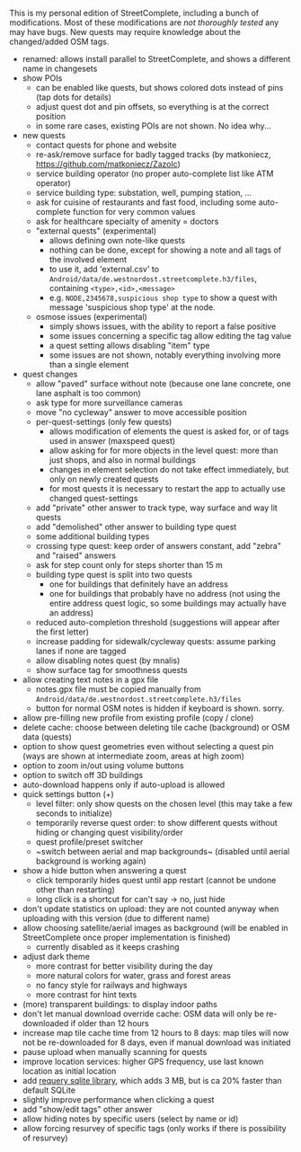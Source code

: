 This is my personal edition of StreetComplete, including a bunch of modifications.
Most of these modifications are _not thoroughly tested_ any may have bugs.
New quests may require knowledge about the changed/added OSM tags.

* renamed: allows install parallel to StreetComplete, and shows a different name in changesets
* show POIs
  * can be enabled like quests, but shows colored dots instead of pins (tap dots for details)
  * adjust quest dot and pin offsets, so everything is at the correct position
  * in some rare cases, existing POIs are not shown. No idea why...
* new quests
  * contact quests for phone and website
  * re-ask/remove surface for badly tagged tracks (by matkoniecz, https://github.com/matkoniecz/Zazolc)
  * service building operator (no proper auto-complete list like ATM operator)
  * service building type: substation, well, pumping station, ...
  * ask for cuisine of restaurants and fast food, including some auto-complete function for very common values
  * ask for healthcare specialty of amenity = doctors
  * "external quests" (experimental)
    * allows defining own note-like quests
    * nothing can be done, except for showing a note and all tags of the involved element
    * to use it, add 'external.csv' to `Android/data/de.westnordost.streetcomplete.h3/files`, containing `<type>,<id>,<message>`
    * e.g. `NODE,2345678,suspicious shop type` to show a quest with message 'suspicious shop type' at the node.
  * osmose issues (experimental)
    * simply shows issues, with the ability to report a false positive
    * some issues concerning a specific tag allow editing the tag value
    * a quest setting allows disabling "item" type
    * some issues are not shown, notably everything involving more than a single element
* quest changes
  * allow "paved" surface without note (because one lane concrete, one lane asphalt is too common)
  * ask type for more surveillance cameras
  * move "no cycleway" answer to move accessible position
  * per-quest-settings (only few quests)
    * allows modification of elements the quest is asked for, or of tags used in answer (maxspeed quest)
    * allow asking for for more objects in the level quest: more than just shops, and also in normal buildings
    * changes in element selection do not take effect immediately, but only on newly created quests
    * for most quests it is necessary to restart the app to actually use changed quest-settings
  * add "private" other answer to track type, way surface and way lit quests
  * add "demolished" other answer to building type quest
  * some additional building types
  * crossing type quest: keep order of answers constant, add "zebra" and "raised" answers
  * ask for step count only for steps shorter than 15 m
  * building type quest is split into two quests
    * one for buildings that definitely have an address
    * one for buildings that probably have no address (not using the entire address quest logic, so some buildings may actually have an address)
  * reduced auto-completion threshold (suggestions will appear after the first letter)
  * increase padding for sidewalk/cycleway quests: assume parking lanes if none are tagged
  * allow disabling notes quest (by mnalis)
  * show surface tag for smoothness quests
* allow creating text notes in a gpx file
  * notes.gpx file must be copied manually from `Android/data/de.westnordost.streetcomplete.h3/files`
  * button for normal OSM notes is hidden if keyboard is shown. sorry.
* allow pre-filling new profile from existing profile (copy / clone)
* delete cache: choose between deleting tile cache (background) or OSM data (quests)
* option to show quest geometries even without selecting a quest pin (ways are shown at intermediate zoom, areas at high zoom)
* option to zoom in/out using volume buttons
* option to switch off 3D buildings
* auto-download happens only if auto-upload is allowed
* quick settings button (+)
  * level filter: only show quests on the chosen level (this may take a few seconds to initialize)
  * temporarily reverse quest order: to show different quests without hiding or changing quest visibility/order
  * quest profile/preset switcher
  * ~switch between aerial and map backgrounds~ (disabled until aerial background is working again)
* show a hide button when answering a quest
  * click temporarily hides quest until app restart (cannot be undone other than restarting)
  * long click is a shortcut for can't say -> no, just hide
* don't update statistics on upload: they are not counted anyway when uploading with this version (due to different name)
* allow choosing satellite/aerial images as background (will be enabled in StreetComplete once proper implementation is finished)
  * currently disabled as it keeps crashing
* adjust dark theme
  * more contrast for better visibility during the day
  * more natural colors for water, grass and forest areas
  * no fancy style for railways and highways
  * more contrast for hint texts
* (more) transparent buildings: to display indoor paths
* don't let manual download override cache: OSM data will only be re-downloaded if older than 12 hours
* increase map tile cache time from 12 hours to 8 days: map tiles will now not be re-downloaded for 8 days, even if manual download was initiated
* pause upload when manually scanning for quests
* improve location services: higher GPS frequency, use last known location as initial location
* add [requery sqlite library](https://github.com/requery/sqlite-android), which adds 3 MB, but is ca 20% faster than default SQLite
* slightly improve performance when clicking a quest
* add "show/edit tags" other answer
* allow hiding notes by specific users (select by name or id)
* allow forcing resurvey of specific tags (only works if there is possibility of resurvey)
